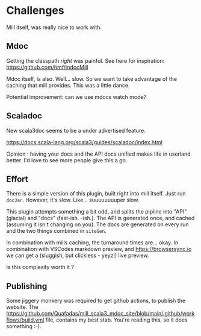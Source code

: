 # Challenges

Mill itself, was really nice to work with.

## Mdoc

Getting the classpath _right_ was painful. See here for inspiration:
https://github.com/hmf/mdocMill

Mdoc itself, is also. Well... slow. So we want to take advantage of the caching that mill provides. This was a little dance.

Potential improvement: can we use mdocs watch mode?

## Scaladoc

New scala3doc seems to be a under advertised feature.

https://docs.scala-lang.org/scala3/guides/scaladoc/index.html

Opinion : having your docs and the API docs unified makes life in userland better. I'd love to see more people give this a go.

## Effort

There is a simple version of this plugin, built right into mill itself. Just run `docJar`. However, it's slow. Like... suuuuuuuuper slow.

This plugin attempts something a bit odd, and splits the pipline into "API" (glacial) and "docs" (fast-ish. -ish.). The API is generated once, and cached (assuming it isn't changing on you). The docs are generated on every run and the two things combined in `siteGen`.

In combination with mills caching, the turnaround times are... okay. In combination with VSCodes markdown preview, and https://browsersync.io we can get a (sluggish, but clickless - yeyz!) live preview.

Is this complexity worth it ?

## Publishing

Some jiggery monkery was required to get github actions, to publish the website. The https://github.com/Quafadas/mill_scala3_mdoc_site/blob/main/.github/workflows/build.yml file, contains my best stab. You're reading this, so it does something :-).


